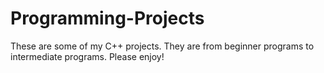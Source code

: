 # Programming-Projects
These are some of my C++ projects. They are from beginner programs to intermediate programs. Please enjoy!
